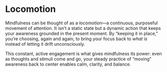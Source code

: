 # Locomotion

Mindfulness can be thought of as a *locomotion*—a continuous, purposeful movement of attention. It isn’t a static state but a dynamic action that keeps your awareness grounded in the present moment. By “keeping it in place,” you’re choosing, again and again, to bring your focus back to *what is* instead of letting it drift unconsciously.

This constant, active engagement is what gives mindfulness its power: even as thoughts and stimuli come and go, your steady practice of “moving” awareness back to center enables calm, clarity, and balance.